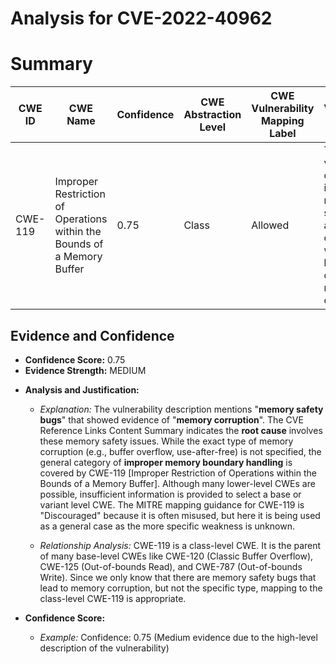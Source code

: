 # Analysis for CVE-2022-40962

# Summary
| CWE ID | CWE Name | Confidence | CWE Abstraction Level | CWE Vulnerability Mapping Label | CWE-Vulnerability Mapping Notes |
|---|---|---|---|---|---|
| CWE-119 | Improper Restriction of Operations within the Bounds of a Memory Buffer | 0.75 | Class | Allowed | The vulnerability description indicates memory safety bugs and memory corruption, which can lead to out-of-bounds read or write operations. |

## Evidence and Confidence

*   **Confidence Score:** 0.75
*   **Evidence Strength:** MEDIUM

- **Analysis and Justification:**  
  - *Explanation:* The vulnerability description mentions "**memory safety bugs**" that showed evidence of "**memory corruption**". The CVE Reference Links Content Summary indicates the **root cause** involves these memory safety issues. While the exact type of memory corruption (e.g., buffer overflow, use-after-free) is not specified, the general category of **improper memory boundary handling** is covered by CWE-119 [Improper Restriction of Operations within the Bounds of a Memory Buffer]. Although many lower-level CWEs are possible, insufficient information is provided to select a base or variant level CWE. The MITRE mapping guidance for CWE-119 is "Discouraged" because it is often misused, but here it is being used as a general case as the more specific weakness is unknown.
  
  - *Relationship Analysis:* CWE-119 is a class-level CWE. It is the parent of many base-level CWEs like CWE-120 (Classic Buffer Overflow), CWE-125 (Out-of-bounds Read), and CWE-787 (Out-of-bounds Write). Since we only know that there are memory safety bugs that lead to memory corruption, but not the specific type, mapping to the class-level CWE-119 is appropriate.

- **Confidence Score:**  
  - *Example:* Confidence: 0.75 (Medium evidence due to the high-level description of the vulnerability)